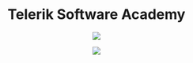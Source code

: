 <h1 align="center">Telerik Software Academy </h1>

<p align="center">
<a href="http://www.academy.telerik.com" target="_blank"><img src="http://i64.tinypic.com/2e55oqv.gif" border="0" ></a>
</a>
</p>

<p align="center">
<a href="http://academy.telerik.com/academy/curriculum-detailed/">
<img src="http://academy.telerik.com/images/default-source/Academy_Curriculum/ta_plan_bg.png?sfvrsn=0"/>
</a>
</p>
